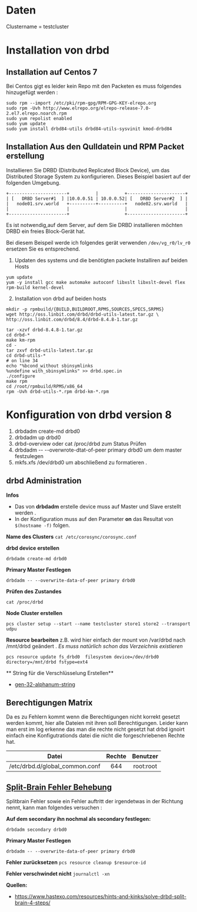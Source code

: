 Daten
=====

Clustername = testcluster

# Installation von drbd

## Installation auf Centos 7
Bei Centos gigt es leider kein Repo mit den Packeten es muss folgendes hinzugefügt werden :

```
sudo rpm --import /etc/pki/rpm-gpg/RPM-GPG-KEY-elrepo.org
sudo rpm -Uvh http://www.elrepo.org/elrepo-release-7.0-2.el7.elrepo.noarch.rpm
sudo yum repolist enabled
sudo yum update 
sudo yum install drbd84-utils drbd84-utils-sysvinit kmod-drbd84
```

## Installation Aus den Qulldatein und RPM Packet erstellung
Installieren Sie DRBD (Distributed Replicated Block Device), um das Distributed Storage System zu konfigurieren.
Dieses Beispiel basiert auf der folgenden Umgebung.

```
+----------------------+          |          +----------------------+
| [   DRBD Server#1  ] |10.0.0.51 | 10.0.0.52| [   DRBD Server#2  ] |
|   node01.srv.world   +----------+----------+   node02.srv.world   |
|                      |                     |                      |
+----------------------+                     +----------------------+
```

Es ist notwendig,auf dem Server, auf dem Sie DRBD installieren möchten DRBD ein freies Block-Gerät hat.

Bei diesem Beispeil werde ich folgendes gerät verwenden `/dev/vg_r0/lv_r0` ersetzen Sie es entsprechend.


1. Updaten des systems und die benötigten packete Installiren auf beiden Hosts
```
yum update
yum -y install gcc make automake autoconf libxslt libxslt-devel flex rpm-build kernel-devel 
```

2.  Installation von drbd auf beiden hosts
```
mkdir -p rpmbuild/{BUILD,BUILDROOT,RPMS,SOURCES,SPECS,SRPMS} 
wget http://oss.linbit.com/drbd/drbd-utils-latest.tar.gz \
http://oss.linbit.com/drbd/8.4/drbd-8.4.8-1.tar.gz

tar -xzvf drbd-8.4.8-1.tar.gz
cd drbd-*
make km-rpm
cd - 
tar zxvf drbd-utils-latest.tar.gz
cd drbd-utils-*
# on line 34 
echo "%bcond_without sbinsymlinks
%undefine with_sbinsymlinks" >> drbd.spec.in
./configure
make rpm
cd /root/rpmbuild/RPMS/x86_64
rpm -Uvh drbd-utils-*.rpm drbd-km-*.rpm
```

# Konfiguration von drbd version 8

1. drbdadm create-md drbd0
2. drbdadm up drbd0
3. drbd-overview oder cat /proc/drbd zum Status Prüfen
4. drbdadm -- --overwrote-dtat-of-peer primary drbd0   um dem master festzulegen
5. mkfs.xfs /dev/drbd0 um abschließend zu formatieren .

## drbd Administration

**Infos**

* Das von **drbdadm** erstelle device muss auf Master und Slave erstellt werden .
* In der Konfiguration muss auf den Parameter **on** das Resultat von `$(hostname -f)` folgen.

**Name des Clusters**
`cat /etc/corosync/corosync.conf`

**drbd device erstellen**

`drbdadm create-md drbd0 `

**Primary Master Festlegen**

`drbdadm -- --overwrite-data-of-peer primary drbd0`

**Prüfen des Zustandes**

 `cat /proc/drbd`

**Node Cluster erstellen**

`pcs cluster setup --start --name testcluster store1 store2 --transport udpu`

**Resource bearbeiten** 
z.B. wird hier einfach der mount von /var/drbd nach /mnt/drbd geändert .
*Es muss natürlich schon das Verzeichnis existieren*

`pcs resource update fs_drbd0  filesystem device=/dev/drbd0 directory=/mnt/drbd fstype=ext4`

** String für die Verschlüsselung Erstellen**
* [gen-32-alphanum-string](https://github.com/kernt/inshelp/blob/master/drbd/gen-32-alphanum-string.sh)

## Berechtigungen Matrix

Da es zu Fehlern kommt wenn die Berechtigungen nicht korrekt gesetzt werden kommt, hier alle Dateien mit ihren soll Berechtigungen. Leider kann man erst im log erkenne das man die rechte nicht gesetzt hat drbd ignoirt einfach eine Konfigutrationds datei die nicht die forgeschriebenen Rechte hat.


| Datei | Rechte | Benutzer |
| :---: | :---: | :---: |
|/etc/drbd.d/global_common.conf | 644 | root:root |


## [Split-Brain Fehler Behebung](../drbd-split-Brain)

Splitbrain Fehler sowie ein Fehler auftritt der irgendetwas in der Richtung nennt, kann man folgendes versuchen : 

**Auf dem secondary ihn nochmal als secondary festlegen:**

`drbdadm secondary drbd0`

**Primary Master Festlegen**

`drbdadm -- --overwrite-data-of-peer primary drbd0`

**Fehler zurücksetzen**
`pcs resource cleanup $resource-id`

**Fehler verschwindet nicht**
`journalctl -xn`

**Quellen:**

* https://www.hastexo.com/resources/hints-and-kinks/solve-drbd-split-brain-4-steps/
